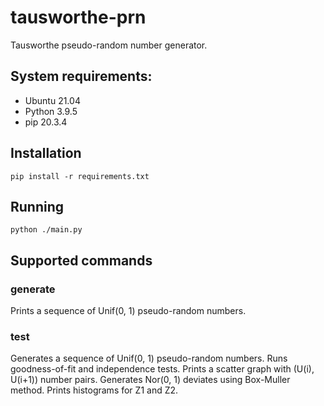 # tausworthe-prn

Tausworthe pseudo-random number generator.

## System requirements:

- Ubuntu 21.04
- Python 3.9.5
- pip 20.3.4 

## Installation

`pip install -r requirements.txt`

## Running

`python ./main.py`

## Supported commands

### generate

Prints a sequence of Unif(0, 1) pseudo-random numbers.

### test

Generates a sequence of Unif(0, 1) pseudo-random numbers. Runs goodness-of-fit and independence tests. Prints a scatter graph with (U(i), U(i+1)) number pairs. Generates Nor(0, 1) deviates using Box-Muller method. Prints histograms for Z1 and Z2.